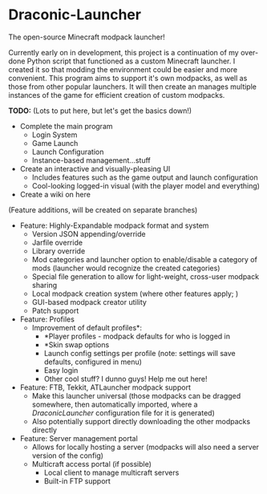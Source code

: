 # Draconic-Launcher
The open-source Minecraft modpack launcher!

Currently early on in development, this project is a continuation of my over-done Python script that functioned as a custom Minecraft launcher. I created it so that modding the environment could be easier and more convenient. This program aims to support it's own modpacks, as well as those from other popular launchers. It will then create an manages multiple instances of the game for efficient creation of custom modpacks.

**TODO:**
(Lots to put here, but let's get the basics down!)
- Complete the main program
	- Login System
	- Game Launch
	- Launch Configuration
	- Instance-based management...stuff
- Create an interactive and visually-pleasing UI
	- Includes features such as the game output and launch configuration
	- Cool-looking logged-in visual (with the player model and everything)
- Create a wiki on here

(Feature additions, will be created on separate branches)
- Feature: Highly-Expandable modpack format and system
	- Version JSON appending/override
	- Jarfile override
	- Library override
	- Mod categories and launcher option to enable/disable a category of mods (launcher would recognize the created categories)
	- Special file generation to allow for light-weight, cross-user modpack sharing
	- Local modpack creation system (where other features apply; )
	- GUI-based modpack creator utility
	- Patch support
- Feature: Profiles
	- Improvement of default profiles*:
		- *Player profiles - modpack defaults for who is logged in
		- *Skin swap options
		- Launch config settings per profile (note: settings will save defaults, configured in menu)
		- Easy login
		- Other cool stuff? I dunno guys! Help me out here!
- Feature: FTB, Tekkit, ATLauncher modpack support
	- Make this launcher universal (those modpacks can be dragged somewhere, then automatically imported, where a _DraconicLauncher_ configuration file for it is generated)
	- Also potentially support directly downloading the other modpacks directly
- Feature: Server management portal
	- Allows for locally hosting a server (modpacks will also need a server version of the config)
	- Multicraft access portal (if possible)
		- Local client to manage multicraft servers
		- Built-in FTP support
